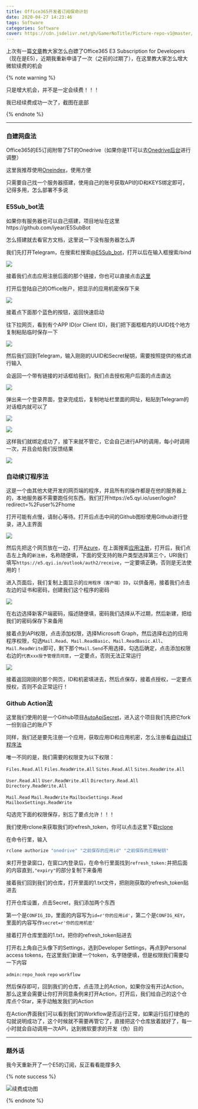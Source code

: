 ```yaml
---
title: Office365开发者订阅保命计划
date: 2020-04-27 14:23:46
tags: Software
categories: Software
cover: https://cdn.jsdelivr.net/gh/GamerNoTitle/Picture-repo-v1@master/img/Office365-Renew-Project/cover.png
---
```


上次有一篇[文章](/2019/08/30/Office365/)教大家怎么白嫖了Office365 E3 Subscription for Developers（现在是E5），近期我重新申请了一次（之前的过期了），在这里教大家怎么增大微软续费的机会

{% note warning %}

只是增大机会，并不是一定会续费！！！

我已经续费成功一次了，截图在底部

{% endnote %}

---

### 自建网盘法

Office365的E5订阅附带了5T的Onedrive（如果你是1T可以去[Onedrive后台](https://admin.onedrive.com/?v=StorageSettings)进行调整）

这里我推荐使用[Oneindex](https://github.com/qupb/oneindex)，使用方便

只需要自己找一个服务器搭建，使用自己的账号获取API的ID和KEYS绑定即可，记得多用，怎么部署不多说

### E5Sub_bot法

如果你有服务器也可以自己搭建，项目地址在这里https://github.com/iyear/E5SubBot

怎么搭建就去看官方文档，这里说一下没有服务器怎么弄

我们先打开Telegram，在搜索栏搜索[@E5Sub_bot](https://t.me/e5subbot)，打开以后在输入框搜索/bind

![](https://cdn.jsdelivr.net/gh/GamerNoTitle/Picture-repo-v1@master/img/Office365-Renew-Project/E5Sub-Start.png)

接着我们点击应用注册后面的那个链接，你也可以直接点击[这里](https://apps.dev.microsoft.com/?deepLink=%2Fquickstart%2FgraphIO%3FpublicClientSupport%3Dfalse%26appName%3De5sub%26redirectUrl%3Dhttp%3A%2F%2Flocalhost%2Fe5sub%26allowImplicitFlow%3Dfalse%26ru%3Dhttps%253A%252F%252Fdeveloper.microsoft.com%252Fen-us%252Fgraph%252Fquick-start%253FappID%253D_appId_%2526appName%253D_appName_%2526redirectUrl%253Dhttp%253A%252F%252Flocalhost%253A8000%2526platform%253Doption-windowsuniversal)

打开后登陆自己的Office账户，把显示的应用机密保存下来

![](https://cdn.jsdelivr.net/gh/GamerNoTitle/Picture-repo-v1@master/img/Office365-Renew-Project/E5Sub-Secret.png)

接着点下面那个蓝色的按钮，返回快速启动

往下拉网页，看到有个APP ID(or Client ID)，我们把下面框框内的UUID找个地方复制粘贴临时保存一下

![](https://cdn.jsdelivr.net/gh/GamerNoTitle/Picture-repo-v1@master/img/Office365-Renew-Project/E5Sub-UUID.png)

然后我们回到Telegram，输入刚刚的UUID和Secret秘钥，需要按照提供的格式进行输入

会返回一个带有链接的对话框给我们，我们点击授权用户后面的点击直达

![](https://cdn.jsdelivr.net/gh/GamerNoTitle/Picture-repo-v1@master/img/Office365-Renew-Project/E5Sub-Bind.png)

弹出来一个登录界面，登录完成后，复制地址栏里面的网址，粘贴到Telegram的对话框内就可以了

![](https://cdn.jsdelivr.net/gh/GamerNoTitle/Picture-repo-v1@master/img/Office365-Renew-Project/E5Sub-Refresh-Token.png)

![](https://cdn.jsdelivr.net/gh/GamerNoTitle/Picture-repo-v1@master/img/Office365-Renew-Project/E5Sub-Reply.png)

这样我们就绑定成功了，接下来就不管它，它会自己进行API的调用，每小时调用一次，并且会给我们反馈结果

![](https://cdn.jsdelivr.net/gh/GamerNoTitle/Picture-repo-v1@master/img/Office365-Renew-Project/E5Sub-Result.png)

### 自动续订程序法

这是一个由其他大佬开发的网页端的程序，并且所有的操作都是在他的服务器上的，本地服务器不需要跑任何东西。我们打开https://e5.qyi.io/user/login?redirect=%2Fuser%2Fhome

打开可能有点慢，请耐心等待。打开后点击中间的Github图标使用Github进行登录，进入主界面

![](https://cdn.jsdelivr.net/gh/GamerNoTitle/Picture-repo-v1@master/img/Office365-Renew-Project/qyi-start.png)

然后先把这个网页放在一边，打开[Azure](https://portal.azure.com/)，在上面搜索[应用注册](https://portal.azure.com/#blade/Microsoft_AAD_RegisteredApps/ApplicationsListBlade)，打开后，我们点击左上角的`新注册`，名称随便填，下面的受支持的账户类型选择第三个，URI我们填写`https://e5.qyi.io/outlook/auth2/receive`，一定要填正确，否则是无法使用的！

进入页面后，我们复制上面显示的`应用程序（客户端）ID`，以供备用，接着我们点击左边的证书和密码，创建我们这个程序的密码

![](https://cdn.jsdelivr.net/gh/GamerNoTitle/Picture-repo-v1@master/img/Office365-Renew-Project/qyi-Azure-Secret.png)

在右边选择新客户端密码，描述随便填，密码我们选择从不过期，然后新建，把给我们的密码保存下来备用

接着点到API权限，点击添加权限，选择Microsoft Graph，然后选择右边的应用程序权限，勾选`Mail.Read`、`Mail.ReadBasic`、`Mail.ReadBasic.All`、`Mail.ReadWrite`即可，剩下那个`Mail.Send`不用选择，勾选后确定，点击添加权限右边的`代表xxx授予管理员同意`，一定要点，否则无法正常运行

![](https://cdn.jsdelivr.net/gh/GamerNoTitle/Picture-repo-v1@master/img/Office365-Renew-Project/qyi-Azure-Permission.png)

接着返回刚刚的那个网页，ID和机密填进去，然后点保存，接着点授权，一定要点授权，否则不会正常运行！

### Github Action法

这里我们使用的是一个Github项目[AutoApiSecret](https://github.com/wangziyingwen/AutoApiSecret)，进入这个项目我们先把它fork一份到自己的账户下

同样，我们还是要先注册一个应用，获取应用ID和应用机密，怎么注册看[自动续订程序法](#自动续订程序法)

唯一不同的是，我们需要的权限变为以下权限：

`Files.Read.All` `Files.ReadWrite.All` `Sites.Read.All` `Sites.ReadWrite.All`

`User.Read.All` `User.ReadWrite.All` `Directory.Read.All ` `Directory.ReadWrite.All`

`Mail.Read` `Mail.ReadWrite` `MailboxSettings.Read ` `MailboxSettings.ReadWrite`

勾选完下面的权限保存，别忘了要点允许！！！

我们使用rclone来获取我们的refresh_token，你可以点击这里下载[rclone](http://file.heimu.ltd/rclone.exe)

在命令行里，输入

```bash
rclone authorize "onedrive" "之前保存的应用id" "之前保存的应用秘钥"
```

来打开登录窗口，在窗口内登录后，在命令行里面找到`refresh_token:`并把后面的内容直到`,"expiry"`的部分复制下来备用

接着我们回到我们的仓库，打开里面的1.txt文件，把刚刚获取的refresh_token贴进去

打开仓库设置，点击Secret，我们添加两个东西

第一个是`CONFIG_ID`，里面的内容写为`id=r'你的应用id'`，第二个是`CONFIG_KEY`，里面的内容写作`secret=r'你的应用机密'`

接着打开仓库里面的1.txt，把你的refresh_token贴进去

打开右上角自己头像下的Settings，选到Developer Settings，再点到Personal access tokens，在这里我们新建一个token，名字随便填，但是权限我们需要勾一下内容

`admin:repo_hook` `repo` `workflow`

然后保存即可，回到我们的仓库，点击顶上的Action，如果你没有开过Action，那么这里会需要让你打开同意条例来打开Action，打开后，我们给自己的这个仓库点个Star，来手动触发我们的Action

在Action界面我们可以看到我们的Workflow是否运行正常，如果运行后打绿色的勾就说明成功了，这个时候就不需要再管它了，直接把这个仓库放着就好了，每一小时就会自动调用一次API，达到微软要求的开发（伪）目的

---

### 题外话

我今天重新开了一个E5的订阅，反正看看能撑多久

{% note success %}

![续费成功图](https://cdn.jsdelivr.net/gh/GamerNoTitle/Picture-repo-v1@master/img/Office365-Renew-Project/Success-Renewed.png)

{% endnote %}